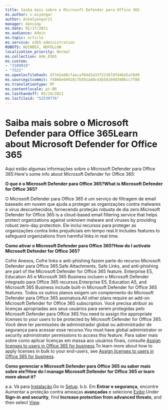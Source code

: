 ```yaml
---
title: Saiba mais sobre o Microsoft Defender para Office 365
ms.author: v-aiyengar
author: AshaIyengar21
manager: dansimp
ms.date: 02/17/2021
ms.audience: Admin
ms.topic: article
ms.service: o365-administration
ROBOTS: NOINDEX, NOFOLLOW
localization_priority: Normal
ms.collection: Adm_O365
ms.custom:
- "3100019"
- "7522"
ms.openlocfilehash: df341ed0c7aacaf84d3a33f223b7df44be5a78d9
ms.sourcegitcommit: f4866e94918c7b591ad0cd3b58169d340bcc7f00
ms.translationtype: MT
ms.contentlocale: pt-BR
ms.lasthandoff: 05/19/2021
ms.locfileid: "52539776"
---
```

# <a name="learn-about-microsoft-defender-for-office-365"></a><span data-ttu-id="2ad0e-102">Saiba mais sobre o Microsoft Defender para Office 365</span><span class="sxs-lookup"><span data-stu-id="2ad0e-102">Learn about Microsoft Defender for Office 365</span></span>

<span data-ttu-id="2ad0e-103">Aqui estão algumas informações sobre o Microsoft Defender para Office 365:</span><span class="sxs-lookup"><span data-stu-id="2ad0e-103">Here's some info about Microsoft Defender for Office 365:</span></span>

<span data-ttu-id="2ad0e-104">**O que é o Microsoft Defender para Office 365?**</span><span class="sxs-lookup"><span data-stu-id="2ad0e-104">**What is Microsoft Defender for Office 365?**</span></span>

<span data-ttu-id="2ad0e-105">O Microsoft Defender para Office 365 é um serviço de filtragem de email baseado em nuvem que ajuda a proteger as organizações contra malwares e vírus desconhecidos, fornecendo proteção robusta de dia zero.</span><span class="sxs-lookup"><span data-stu-id="2ad0e-105">Microsoft Defender for Office 365 is a cloud-based email filtering service that helps protect organizations against unknown malware and viruses by providing robust zero-day protection.</span></span> <span data-ttu-id="2ad0e-106">Ele inclui recursos para proteger as organizações contra links prejudiciais em tempo real.</span><span class="sxs-lookup"><span data-stu-id="2ad0e-106">It includes features to safeguard organizations from harmful links in real time.</span></span>

<span data-ttu-id="2ad0e-107">**Como ativar o Microsoft Defender para Office 365?**</span><span class="sxs-lookup"><span data-stu-id="2ad0e-107">**How do I activate Microsoft Defender for Office 365?**</span></span>

<span data-ttu-id="2ad0e-108">Cofre Anexos, Cofre links e anti-phishing fazem parte do recurso Microsoft Defender para Office 365.</span><span class="sxs-lookup"><span data-stu-id="2ad0e-108">Safe Attachments, Safe Links, and anti-phishing are part of the Microsoft Defender for Office 365 feature.</span></span> <span data-ttu-id="2ad0e-109">Enterprise E5, Education A5 e Microsoft 365 Business incluem o Microsoft Defender integrado para Office 365 recursos.</span><span class="sxs-lookup"><span data-stu-id="2ad0e-109">Enterprise E5, Education A5, and Microsoft 365 Business include built-in Microsoft Defender for Office 365 features.</span></span> <span data-ttu-id="2ad0e-110">Todos os outros planos exigem um complemento do Microsoft Defender para Office 365 assinatura.</span><span class="sxs-lookup"><span data-stu-id="2ad0e-110">All other plans require an add-on Microsoft Defender for Office 365 subscription.</span></span> <span data-ttu-id="2ad0e-111">Você precisa atribuir as licenças apropriadas aos seus usuários para serem protegidas pelo Microsoft Defender para Office 365.</span><span class="sxs-lookup"><span data-stu-id="2ad0e-111">You need to assign the appropriate licenses to your users to be protected by Microsoft Defender for Office 365.</span></span> <span data-ttu-id="2ad0e-112">Você deve ter permissões de administrador global ou administrador de segurança para acessar esse recurso.</span><span class="sxs-lookup"><span data-stu-id="2ad0e-112">You must have global administrator or security administrator permissions to access this feature.</span></span> <span data-ttu-id="2ad0e-113">Para saber mais sobre como aplicar licenças em massa aos usuários finais, consulte [Assign licenses to users in Office 365 for business](https://go.microsoft.com/fwlink/?linkid=2093435).</span><span class="sxs-lookup"><span data-stu-id="2ad0e-113">To learn more about how to apply licenses in bulk to your end-users, see [Assign licenses to users in Office 365 for business](https://go.microsoft.com/fwlink/?linkid=2093435).</span></span>

<span data-ttu-id="2ad0e-114">**Como gerenciar o Microsoft Defender para Office 365 ou saber mais sobre ele?**</span><span class="sxs-lookup"><span data-stu-id="2ad0e-114">**How do I manage Microsoft Defender for Office 365 or learn more about it?**</span></span>

<span data-ttu-id="2ad0e-115">a.</span><span class="sxs-lookup"><span data-stu-id="2ad0e-115">a.</span></span> <span data-ttu-id="2ad0e-116">Vá para [Instalação](https://go.microsoft.com/fwlink/p/?linkid=2075721).</span><span class="sxs-lookup"><span data-stu-id="2ad0e-116">Go to [Setup](https://go.microsoft.com/fwlink/p/?linkid=2075721).</span></span>
<span data-ttu-id="2ad0e-117">b.</span><span class="sxs-lookup"><span data-stu-id="2ad0e-117">b.</span></span> <span data-ttu-id="2ad0e-118">Em **Entrar e segurança,** encontre Aumentar a proteção contra ameaças **avançadas** e selecione [Exibir](https://go.microsoft.com/fwlink/?linkid=2109302).</span><span class="sxs-lookup"><span data-stu-id="2ad0e-118">Under **Sign-in and security**, find **Increase protection from advanced threats**, and then select [View](https://go.microsoft.com/fwlink/?linkid=2109302).</span></span>
